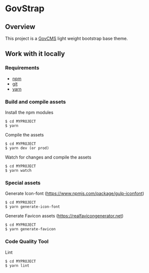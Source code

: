 # GovStrap

## Overview

This project is a [GovCMS](https://www.govcms.gov.au/) light weight bootstrap base theme.

## Work with it locally

### Requirements

-   [npm](https://www.npmjs.com/)
-   [git](https://git-scm.com/)
-   [yarn](https://yarnpkg.com/)

### Build and compile assets

Install the npm modules

    $ cd MYPROJECT
    $ yarn

Compile the assets

    $ cd MYPROJECT
    $ yarn dev (or prod)

Watch for changes and compile the assets

    $ cd MYPROJECT
    $ yarn watch

### Special assets

Generate Icon-font (https://www.npmjs.com/package/gulp-iconfont)

    $ cd MYPROJECT
    $ yarn generate-icon-font

Generate Favicon assets (https://realfavicongenerator.net)

    $ cd MYPROJECT
    $ yarn generate-favicon

### Code Quality Tool

Lint

    $ cd MYPROJECT
    $ yarn lint

